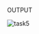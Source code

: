 OUTPUT <br>


![task5](https://user-images.githubusercontent.com/105124943/218299442-fee2b857-da92-43d4-b281-c75b9a2306eb.png)
